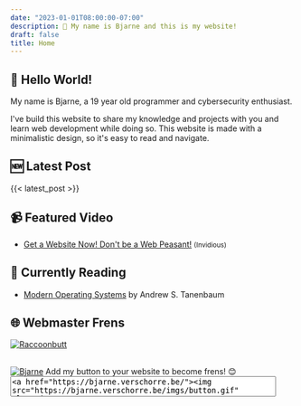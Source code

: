 ```yaml
---
date: "2023-01-01T08:00:00-07:00"
description: 👋 My name is Bjarne and this is my website!
draft: false
title: Home
---
```


## 👋 Hello World!
My name is Bjarne, a 19 year old programmer and cybersecurity enthusiast.

I've build this website to share my knowledge and projects with you and learn web development while doing so. This website is made with a minimalistic design, so it's easy to read and navigate.

## 🆕 Latest Post
{{< latest_post >}}

## 📹 Featured Video
- [Get a Website Now! Don't be a Web Peasant!](https://invidious.fdn.fr/watch?v=bdKZVIGRAKQ) <small>(Invidious)</small>

## 📖 Currently Reading
- [Modern Operating Systems](https://www.goodreads.com/book/show/144716295-modern-operating-systems-global-edition) by Andrew S. Tanenbaum

## 🌐 Webmaster Frens
<a href="https://raccoonbutt.com/" rel="noopener" target="_blank"><img class="friend-button" src="/imgs/raccoon.gif" alt="Raccoonbutt"></a>

<br>
<a href="https://bjarne.verschorre.be/"><img class="friend-button" src="https://bjarne.verschorre.be/imgs/button.gif" alt="Bjarne"></a>
Add my button to your website to become frens! 😊
<textarea onfocus="this.select()" readonly="" style="width:470px;resize:none;">
<a href="https://bjarne.verschorre.be/"><img src="https://bjarne.verschorre.be/imgs/button.gif" alt="Bjarne"></a></textarea>